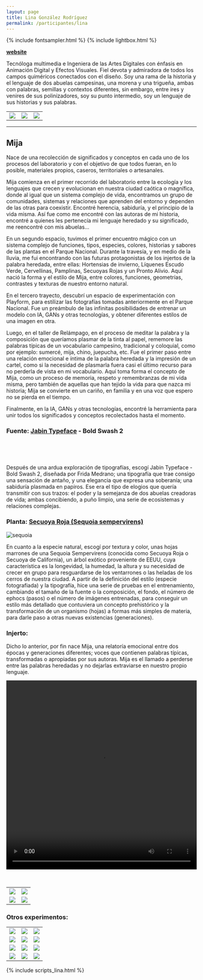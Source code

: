 ```yaml
---
layout: page
title: Lina González Rodríguez
permalink: /participantes/lina
---
```

{% include fontsampler.html %}
{% include lightbox.html %}

**[website](https://lmgr-21.wixsite.com/linagonzalez/)**

Tecnóloga multimedia e Ingeniera de las Artes Digitales con énfasis en Animación Digital y Efectos Visuales. Fiel devota y admiradora de todos los campos quiméricos conectados con el diseño. Soy una rama de la historia y el lenguaje de dos abuelas campesinas, una morena y una trigueña, ambas con palabras, semillas y contextos diferentes, sin embargo, entre ires y venires de sus polinizadores, soy su punto intermedio, soy un lenguaje de sus historias y sus palabras.

<div class="gallery_1">
  <table>
    <tbody>
      <tr>
        <td>
          <a href="/injertos/participantes/assets_lina/lina_1.jpg">
            <img src="/injertos/participantes/assets_lina/lina_1.jpg">
          </a>
        </td>
        <td>
          <a href="/injertos/participantes/assets_lina/lina_2.jpg">
            <img src="/injertos/participantes/assets_lina/lina_2.jpg">
          </a>
        </td>
        <td>
          <a href="/injertos/participantes/assets_lina/lina_3.jpg">
            <img src="/injertos/participantes/assets_lina/lina_3.jpg">
          </a>
        </td>
      </tr>
    </tbody>
  </table>
</div>

---

## Mija

Nace de una recolección de significados y conceptos en cada uno de los procesos del laboratorio y con el objetivo de que todos fueran, en lo posible, materiales propios, caseros, territoriales o artesanales.

Mija comienza en el primer recorrido del laboratorio entre la ecología y los lenguajes que crecen y evolucionan en nuestra ciudad caótica o magnífica, donde al igual que un sistema complejo de vida, encontramos un grupo de comunidades, sistemas y relaciones que aprenden del entorno y dependen de las otras para coexistir. Encontré herencia, sabiduría, y el principio de la vida misma. Así fue como me encontré con las autoras de mi historia, encontré a quienes les pertenecía mi lenguaje heredado y su significado, me reencontré con mis abuelas…

En un segundo espacio, tuvimos el primer encuentro mágico con un sistema complejo de funciones, tipos, especies, colores, historias y sabores de las plantas en el Parque Nacional. Durante la travesía, y en medio de la lluvia, me fui encontrando con las futuras protagonistas de los injertos de la palabra heredada, entre ellas: Hortensias de invierno, Líquenes Escudo Verde, Cervellinas, Pamplinas, Secuoyas Rojas y un Pronto Alivio. Aquí nació la forma y el estilo de Mija, entre colores, funciones, geometrías, contrastes y texturas de nuestro entorno natural.

En el tercero trayecto, descubrí un espacio de experimentación con Playform, para estilizar las fotografías tomadas anteriormente en el Parque Nacional. Fue un preámbulo de las infinitas posibilidades de entrenar un modelo con IA, GANs y otras tecnologías, y obtener diferentes estilos de una imagen en otra. 

Luego, en el taller de Relámpago, en el proceso de meditar la palabra y la composición que queríamos plasmar de la tinta al papel, rememore las palabras típicas de un vocabulario campesino, tradicional y coloquial, como por ejemplo: sumercé, mija, chino, juepucha, etc. Fue el primer paso entre una relación emocional e íntima de la palabra heredada y la impresión de un cartel, como si la necesidad de plasmarla fuera casi el último recurso para no perderla de vista en mi vocabulario. Aquí toma forma el concepto de Mija, como un proceso de memoria, respeto y remembranzas de mi vida misma, pero también de aquellas que han tejido la vida para que nazca mi historia; Mija se convierte en un cariño, en familia y en una voz que espero no se pierda en el tiempo.

Finalmente, en la IA, GANs y otras tecnologías, encontré la herramienta para unir todos los significados y conceptos recolectados hasta el momento.

### Fuente: [Jabin Typeface](http://www.fridamedrano.com/jabin.html) - Bold Swash 2

&nbsp;

<div id="font_sampler"></div>

&nbsp;

Después de una ardua exploración de tipografías, escogí Jabin Typeface - Bold Swash 2, diseñada por Frida Medrano; una tipografía que trae consigo una sensación de antaño, y una elegancia que expresa una soberanía; una sabiduría plasmada en papiros. Ese era el tipo de elogios que quería transmitir con sus trazos: el poder y la semejanza de dos abuelas creadoras de vida; ambas concibiendo, a puño limpio, una serie de ecosistemas y relaciones complejas. 

### Planta: [Secuoya Roja (Sequoia sempervirens)](https://colombia.inaturalist.org/taxa/47372-Sequoia-sempervirens)

![sequoia](/injertos/participantes/assets_lina/sequoia_original.jpg)

En cuanto a la especie natural, escogí por textura y color, unas hojas marrones de una Sequoia Sempervirens (conocida como Secuoya Roja o Secuoya de California), un árbol exótico proveniente de EEUU, cuya característica es la longevidad, la humedad, la altura y su necesidad de crecer en grupo para resguardarse de los ventarrones o las heladas de los cerros de nuestra ciudad. A partir de la definición del estilo (especie fotografiada) y la tipografía, hice una serie de pruebas en el entrenamiento, cambiando el tamaño de la fuente o la composición, el fondo, el número de ephocs (pasos) o el número de imágenes entrenadas, para conseguir un estilo más detallado que contuviera un concepto prehistórico y la transformación de un organismo (hojas) a formas más simples de materia, para darle paso a otras nuevas existencias (generaciones). 

### Injerto:
Dicho lo anterior, por fin nace Mija, una relatoría emocional entre dos épocas y generaciones diferentes; voces que contienen palabras típicas, transformadas o apropiadas por sus autoras. Mija es el llamado a perderse entre las palabras heredadas y no dejarlas extraviarse en nuestro propio lenguaje.

<div style="text-align:center; max-width:100%;">
  <video width="100%" height="500" controls loop>
    <source src="/injertos/participantes/assets_lina/sequoia_m.mp4" type="video/mp4"/>
  </video>
</div>

&nbsp;

<div class="gallery_2">
  <table>
    <tbody>
      <tr>
        <td>
          <a href="/injertos/participantes/assets_lina/f-a.jpg">
            <img src="/injertos/participantes/assets_lina/f-a.jpg">
          </a>
        </td>
        <td>
          <a href="/injertos/participantes/assets_lina/f-i.jpg">
            <img src="/injertos/participantes/assets_lina/f-i.jpg">
          </a>
        </td>
      </tr>
      <tr>
        <td>
          <a href="/injertos/participantes/assets_lina/f-j.jpg">
            <img src="/injertos/participantes/assets_lina/f-j.jpg">
          </a>
        </td>
        <td>
          <a href="/injertos/participantes/assets_lina/f-m1.png">
            <img src="/injertos/participantes/assets_lina/f-m1.png">
          </a>
        </td>
      </tr>
    </tbody>
  </table>
</div>

### Otros experimentos:

<div class="gallery_3">
  <table>
    <tr>
      <td>
        <a href="/injertos/participantes/assets_lina/flor-original.jpg">
          <img src="/injertos/participantes/assets_lina/flor-original.jpg">
        </a>
      </td>
      <td>
        <a href="/injertos/participantes/assets_lina/FlorB1.jpg">
          <img src="/injertos/participantes/assets_lina/FlorB1.jpg">
        </a>
      </td>
      <td>
        <a href="/injertos/participantes/assets_lina/FlorB3.jpg">
          <img src="/injertos/participantes/assets_lina/FlorB3.jpg">
        </a>
      </td>
    </tr>
    <tr>
      <td>
        <a href="/injertos/participantes/assets_lina/hojas-original.jpg">
          <img src="/injertos/participantes/assets_lina/hojas-original.jpg">
        </a>
      </td>
      <td>
        <a href="/injertos/participantes/assets_lina/HojasC4.jpg">
          <img src="/injertos/participantes/assets_lina/HojasC4.jpg">
        </a>
      </td>
      <td>
        <a href="/injertos/participantes/assets_lina/HojasC5.jpg">
          <img src="/injertos/participantes/assets_lina/HojasC5.jpg">
        </a>
      </td>
    </tr>
    <tr>
      <td>
        <a href="/injertos/participantes/assets_lina/musgo-original.jpg">
          <img src="/injertos/participantes/assets_lina/musgo-original.jpg">
        </a>
      </td>
      <td>
        <a href="/injertos/participantes/assets_lina/MusgoB4.jpg">
          <img src="/injertos/participantes/assets_lina/MusgoB4.jpg">
        </a>
      </td>
      <td>
        <a href="/injertos/participantes/assets_lina/MusgoB9.jpg">
          <img src="/injertos/participantes/assets_lina/MusgoB9.jpg">
        </a>
      </td>
    </tr>
    <tr>
      <td>
        <a href="/injertos/participantes/assets_lina/pasto-original.jpg">
          <img src="/injertos/participantes/assets_lina/pasto-original.jpg">
        </a>
      </td>
      <td>
        <a href="/injertos/participantes/assets_lina/Pasto2.jpg">
          <img src="/injertos/participantes/assets_lina/Pasto2.jpg">
        </a>
      </td>
      <td>
        <a href="/injertos/participantes/assets_lina/Pasto5.jpg">
          <img src="/injertos/participantes/assets_lina/Pasto5.jpg">
        </a>
      </td>
    </tr>
  </table>
</div>

{% include scripts_lina.html %}